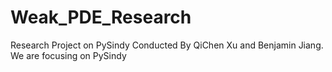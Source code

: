 # Weak_PDE_Research
Research Project on PySindy Conducted By QiChen Xu and Benjamin Jiang.
We are focusing on PySindy
